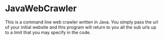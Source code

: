 # JavaWebCrawler
This is a command line web crawler written in Java. You simply pass the url of your initial website and this program will return to you all the sub urls up to a limit that you may specify in the code.

